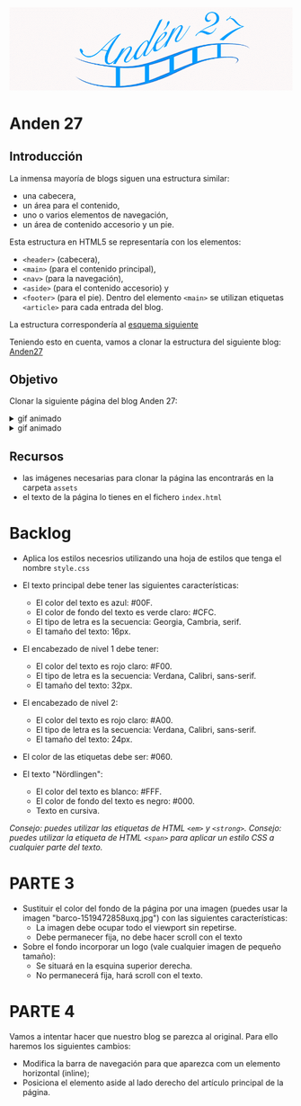 ![anden 27](./assets/anden-27-cabecera.png)
# Anden 27
## Introducción
La inmensa mayoría de blogs siguen una estructura similar: 
- una cabecera, 
- un área para el contenido, 
- uno o varios elementos de navegación, 
- un área de contenido accesorio y un pie. 

Esta estructura en HTML5 se representaría con los elementos: 
- `<header>` (cabecera), 
- `<main>` (para el contenido principal), 
- `<nav>` (para la navegación), 
- `<aside>` (para el contenido accesorio) y 
- `<footer>` (para el pie). 
Dentro del elemento `<main>` se utilizan etiquetas `<article>` para cada entrada del blog.

La estructura correspondería al [esquema siguiente](https://webdesign.tutsplus.com/html-5-and-css-3-the-techniques-youll-soon-be-using--net-5708t)


Teniendo esto en cuenta, vamos a clonar la estructura del siguiente blog:
[Anden27](http://anden-27.blogspot.com/)

## Objetivo
Clonar la siguiente página del blog Anden 27:
<details>
<summary>gif animado</summary>
<br>

![anden-27-gif](./anden-27.gif)
</details>
<details>
<summary>gif animado</summary>
<br>

![captura](./captura-pantalla.png)
</details>

## Recursos
- las imágenes necesarias para clonar la página las encontrarás en la carpeta `assets`
- el texto de la página lo tienes en el fichero `index.html`

# Backlog 
- Aplica los estilos necesrios utilizando una hoja de estilos que tenga el nombre `style.css`
- El texto principal debe tener las siguientes características:
  - El color del texto es azul: #00F.
  - El color de fondo del texto es verde claro: #CFC.
  - El tipo de letra es la secuencia: Georgia, Cambria, serif.
  - El tamaño del texto: 16px.

- El encabezado de nivel 1 debe tener:
  - El color del texto es rojo claro: #F00.
  - El tipo de letra es la secuencia: Verdana, Calibri, sans-serif.
  - El tamaño del texto: 32px.

- El encabezado de nivel 2:
  - El color del texto es rojo claro: #A00.
  - El tipo de letra es la secuencia: Verdana, Calibri, sans-serif.
  - El tamaño del texto: 24px.
- El color de las etiquetas debe ser: #060.
- El texto "Nördlingen":
  - El color del texto es blanco: #FFF.
  - El color de fondo del texto es negro: #000.
  - Texto en cursiva.

*Consejo: puedes utilizar las etiquetas de HTML `<em>` y `<strong>`.*
*Consejo: puedes utilizar la etiqueta de HTML `<span>` para aplicar un estilo CSS a cualquier parte del texto.*

# PARTE 3

* Sustituir el color del fondo de la página por una imagen (puedes usar la imagen "barco-1519472858uxq.jpg") con las siguientes características:
  * La imagen debe ocupar todo el viewport sin repetirse.
  * Debe permanecer fija, no debe hacer scroll con el texto
* Sobre el fondo incorporar un logo (vale cualquier imagen de pequeño tamaño):
  * Se situará en la esquina superior derecha.
  * No permanecerá fija, hará scroll con el texto.

# PARTE 4

Vamos a intentar hacer que nuestro blog se parezca al original. Para ello haremos los siguientes cambios:
* Modifica la barra de navegación para que aparezca com un elemento horizontal (inline);
* Posiciona el elemento aside al lado derecho del artículo principal de la página.





